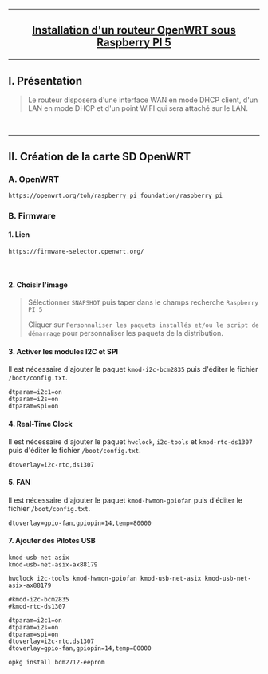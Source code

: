 ----------------------------------------------------------------------------------------------------------------------------------------------------------------
## <p align='center'> [Installation d'un routeur OpenWRT sous Raspberry PI 5](https://openwrt.org/toh/raspberry_pi_foundation/raspberry_pi) </p>

----------------------------------------------------------------------------------------------------------------------------------------------------------------
## I. Présentation
> Le routeur disposera d'une interface WAN en mode DHCP client, d'un LAN en mode DHCP et d'un point WIFI qui sera attaché sur le LAN.

<br />

----------------------------------------------------------------------------------------------------------------------------------------------------------------
## II. Création de la carte SD OpenWRT 


### A. OpenWRT
```
https://openwrt.org/toh/raspberry_pi_foundation/raspberry_pi
```

### B. Firmware
#### 1. Lien
```
https://firmware-selector.openwrt.org/
```
<br />

#### 2. Choisir l'image
> Sélectionner `SNAPSHOT` puis taper dans le champs recherche `Raspberry PI 5`
>
> Cliquer sur `Personnaliser les paquets installés et/ou le script de démarrage` pour personnaliser les paquets de la distribution.

#### 3. Activer les modules I2C et SPI
Il est nécessaire d'ajouter le paquet `kmod-i2c-bcm2835` puis d'éditer le fichier `/boot/config.txt`.
```
dtparam=i2c1=on
dtparam=i2s=on
dtparam=spi=on
```

#### 4. Real-Time Clock
Il est nécessaire d'ajouter le paquet `hwclock`, `i2c-tools` et `kmod-rtc-ds1307` puis d'éditer le fichier `/boot/config.txt`.
```
dtoverlay=i2c-rtc,ds1307
```

#### 5. FAN
Il est nécessaire d'ajouter le paquet `kmod-hwmon-gpiofan` puis d'éditer le fichier `/boot/config.txt`.
```
dtoverlay=gpio-fan,gpiopin=14,temp=80000
```

#### 7. Ajouter des Pilotes USB
```
kmod-usb-net-asix
kmod-usb-net-asix-ax88179
```

```
hwclock i2c-tools kmod-hwmon-gpiofan kmod-usb-net-asix kmod-usb-net-asix-ax88179

#kmod-i2c-bcm2835
#kmod-rtc-ds1307
```

```
dtparam=i2c1=on
dtparam=i2s=on
dtparam=spi=on
dtoverlay=i2c-rtc,ds1307
dtoverlay=gpio-fan,gpiopin=14,temp=80000
```

```
opkg install bcm2712-eeprom
``` 

<br />
